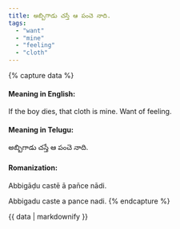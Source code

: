 ```yaml
---
title: అబ్బిగాడు చస్తే ఆ పంచె నాది.
tags:
  - "want"
  - "mine"
  - "feeling"
  - "cloth"
---
```


{% capture data %}
#### Meaning in English:
If the boy dies, that cloth is mine.
Want of feeling.

#### Meaning in Telugu:
అబ్బిగాడు చస్తే ఆ పంచె నాది.

#### Romanization:
Abbigāḍu castē ā pan̄ce nādi.

Abbigadu caste a pance nadi.
{% endcapture %}

{{ data | markdownify }}

